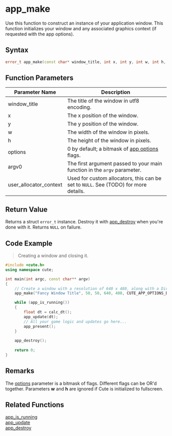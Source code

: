# app_make

Use this function to construct an instance of your application window. This function initializes your window and any associated graphics context (if requested with the app options).

## Syntax

```cpp
error_t app_make(const char* window_title, int x, int y, int w, int h, uint32_t options = 0, const char* argv0 = NULL, void* user_allocator_context = NULL);
```

## Function Parameters

Parameter Name | Description
--- | ---
window_title | The title of the window in utf8 encoding.
x | The x position of the window.
y | The y position of the window.
w | The width of the window in pixels.
h | The height of the window in pixels.
options | 0 by default; a bitmask of [app options](https://github.com/RandyGaul/cute_framework/blob/master/docs/app/app_options.md) flags.
argv0 | The first argument passed to your main function in the `argv` parameter.
user_allocator_context | Used for custom allocators, this can be set to `NULL`. See (TODO) for more details.

## Return Value

Returns a struct `error_t` instance. Destroy it with [app_destroy](https://github.com/RandyGaul/cute_framework/blob/master/docs/app/app_destroy.md) when you're done with it. Returns `NULL` on failure.

## Code Example

> Creating a window and closing it.

```cpp
#include <cute.h>
using namespace cute;

int main(int argc, const char** argv)
{
	// Create a window with a resolution of 640 x 480, along with a DirectX 11 context.
	app_make("Fancy Window Title", 50, 50, 640, 480, CUTE_APP_OPTIONS_D3D11_CONTEXT, argv[0]);

	while (app_is_running())
	{
		float dt = calc_dt();
		app_update(dt);
		// All your game logic and updates go here...
		app_present();
	}
	
	app_destroy();
	
	return 0;
}
```

## Remarks

The [options](https://github.com/RandyGaul/cute_framework/blob/master/docs/app/app_options.md) parameter is a bitmask of flags. Different flags can be OR'd together. Parameters **w** and **h** are ignored if Cute is initialized to fullscreen.

## Related Functions

[app_is_running](https://github.com/RandyGaul/cute_framework/blob/master/docs/app/app_is_running.md)  
[app_update](https://github.com/RandyGaul/cute_framework/blob/master/docs/app/app_update.md)  
[app_destroy](https://github.com/RandyGaul/cute_framework/blob/master/docs/app/app_destroy.md)  
